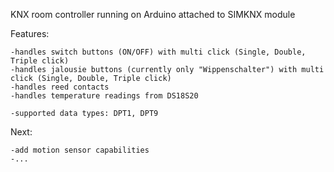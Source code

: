 KNX room controller running on Arduino attached to SIMKNX module

Features:

    -handles switch buttons (ON/OFF) with multi click (Single, Double, Triple click)
    -handles jalousie buttons (currently only "Wippenschalter") with multi click (Single, Double, Triple click)
    -handles reed contacts
    -handles temperature readings from DS18S20
    
    -supported data types: DPT1, DPT9

Next:

    -add motion sensor capabilities
    -...
